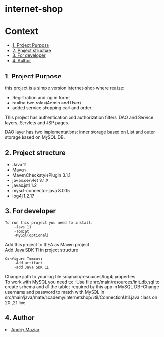 # internet-shop

# Context
- [1. Project Purpose](#1-project-purpose)<br>
- [2. Project structure](#2-project-structure)<br>
- [3. For developer](#3-for-developer) <br>
- [4. Author](#4-author)  

 ## 1. Project Purpose
this project is a simple version internet-shop where realize:
<ul>
    <li>Registration and log in forms</li>
    <li>realize two roles(Admin and User)</li>
    <li>added service shopping cart and order</li>
</ul>
This project has authentication and authorization filters, DAO and Service layers, Servlets and JSP pages.

DAO layer has two implementations: inner storage based on List and outer storage based on MySQL DB.

 ## 2. Project structure
<ul>
    <li>Java 11</li>
    <li>Maven</li>
    <li>MavenCheckstylePlugin 3.1.1</li>
    <li>javax.servlet 3.1.0</li>
    <li>javax.jstl 1.2</li>
    <li>mysql-connector-java 8.0.15</li>
    <li>log4j 1.2.17</li>
</ul>

 ## 3. For developer
    To run this project you need to install:
        -Java 11
        -Tomcat
        -MySql(optional)
 
Add this project to IDEA as Maven project<br>
Add Java SDK 11 in project structure
    
    Configure Tomcat:
        -Add artifact
        -add Java SDK 11
        
Change path to your log file src/main/resources/log4j.properties<br>
To work with MySQL you need to:
    -Use file src/main/resources/init_db.sql to create schema and all the tables required by this app in MySQL DB
    -Change username and password to match with MySQL in src/main/java/mate/academy/internetshop/util/ConnectionUtil.java class on 20 ,21 line
 
 ## 4. Author
<li><a href="https://github.com/Andrewmazyar">Andriy Maziar</a></li>
